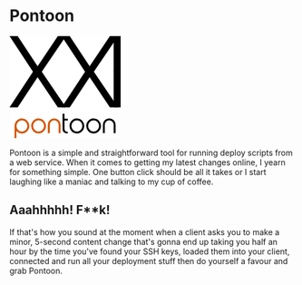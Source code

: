 # Pontoon

![Brainfony](https://raw.githubusercontent.com/lambdacasserole/pontoon/master/logo.png)

Pontoon is a simple and straightforward tool for running deploy scripts from a web service. When it comes to getting my
latest changes online, I yearn for something simple. One button click should be all it takes or I start laughing like a
maniac and talking to my cup of coffee.

## Aaahhhhh! F**k!

If that's how you sound at the moment when a client asks you to make a minor, 5-second content change that's gonna end
up taking you half an hour by the time you've found your SSH keys, loaded them into your client, connected and run all
your deployment stuff then do yourself a favour and grab Pontoon.

